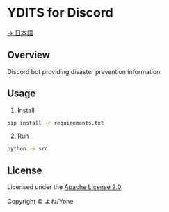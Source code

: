 # YDITS for Discord

[→ 日本語](./README_JP.md)

## Overview

Discord bot providing disaster prevention information.

## Usage

1. Install

```bash
pip install -r requirements.txt
```

2. Run

```bash
python -m src
```

## License

Licensed under the [Apache License 2.0](./LICENSE).

Copyright &copy; よね/Yone
